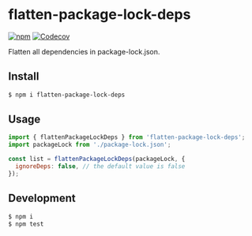 # flatten-package-lock-deps

[![npm](https://img.shields.io/npm/v/flatten-package-lock-deps.svg?style=flat-square)](https://www.npmjs.com/package/flatten-package-lock-deps)
[![Codecov](https://img.shields.io/codecov/c/github/hiroppy/flatten-package-lock-deps.svg?style=flat-square)](https://codecov.io/gh/hiroppy/flatten-package-lock-deps)

Flatten all dependencies in package-lock.json.

## Install

```sh
$ npm i flatten-package-lock-deps
```

## Usage

```javascript
import { flattenPackageLockDeps } from 'flatten-package-lock-deps';
import packageLock from './package-lock.json';

const list = flattenPackageLockDeps(packageLock, {
  ignoreDeps: false, // the default value is false
});
```

## Development

```sh
$ npm i
$ npm test
```
